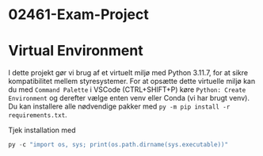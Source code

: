 # 02461-Exam-Project

# Virtual Environment

I dette projekt gør vi brug af et virtuelt miljø med Python 3.11.7, for at sikre kompatibilitet mellem styresystemer. For at opsætte dette virtuelle miljø kan du med `Command Palette` i VSCode (CTRL+SHIFT+P) køre
``Python: Create Environment`` og derefter vælge enten venv eller Conda (vi har brugt venv).
Du kan installere alle nødvendige pakker med `py -m pip install -r requirements.txt`.  

Tjek installation med 

```python
py -c "import os, sys; print(os.path.dirname(sys.executable))"
```
